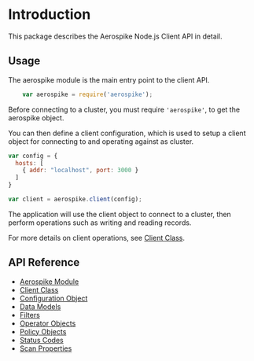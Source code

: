 # Introduction

This package describes the Aerospike Node.js Client API in detail. 

## Usage

The aerospike module is the main entry point to the client API. 

```js
    var aerospike = require('aerospike');
```

Before connecting to a cluster, you must require `'aerospike'`, to get the aerospike object. 

You can then define a client configuration, which is used to setup a client object for connecting to and operating against as cluster.

```js
var config = {
  hosts: [
    { addr: "localhost", port: 3000 }
  ]
}

var client = aerospike.client(config);
```

The application will use the client object to connect to a cluster, then perform operations such as writing and reading records.

For more details on client operations, see [Client Class](client.md).

## API Reference

- [Aerospike Module](aerospike.md)
- [Client Class](client.md)
- [Configuration Object](configuration.md)
- [Data Models](datamodel.md)
- [Filters](filters.md)
- [Operator Objects](operators.md)
- [Policy Objects](policies.md)
- [Status Codes](status.md)
- [Scan Properties](scanproperties.md)

